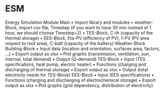 # ESM
Energy Simulation Module
Main 
•	import library and modules
•	weather-Block, import csv file, Timestep (if you want to have 30 min instead of 1 hour, we should choose Timestep=2)
•	TES-Block, C-th (capacity of the thermal storage)
•	EES-Block, Eta-PV (efficiency of PV), f-PV (PV area respect to roof area), C-batt (capacity of the battery)
Weather-Block
Building-Block
•	Input data (location and orientation, surfaces area, factors, …)
•	Export output as xlsx
•	Plot graphs (transmission, ventilation, sun, internal, total demand)
•	Output (Q-demand)
TES-Block
•	Input (TES specifications, heat pump, electric heater)
•	Functions (charging and discharging of thermal storage)
•	Export output as xlsx
•	Output (total electricity needs for TES-Block)
EES-Block
•	Input (EES specifications)
•	Functions (charging and discharging of electrochemical storage)
•	Export output as xlsx
•	Plot graphs (grid dependency, distribution of electricity)
